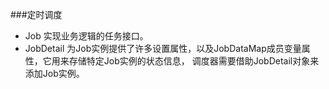 ###定时调度
 + Job 实现业务逻辑的任务接口。
 + JobDetail 为Job实例提供了许多设置属性，以及JobDataMap成员变量属性，它用来存储特定Job实例的状态信息，
 调度器需要借助JobDetail对象来添加Job实例。
 